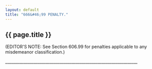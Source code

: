 ```yaml
---
layout: default 
title: "666&#46;99 PENALTY."
---
```


{{ page.title }}
----------------

(EDITOR'S NOTE: See Section 606.99 for penalties applicable to any
misdemeanor classification.)

\_\_\_\_\_\_\_\_\_\_\_\_\_\_\_\_\_\_\_\_\_\_\_\_\_\_\_\_\_\_\_\_\_\_\_\_\_\_\_\_\_\_\_\_\_\_\_\_\_\_\_\_\_\_\_\_\_\_\_\_\_\_\_\_\_\_
